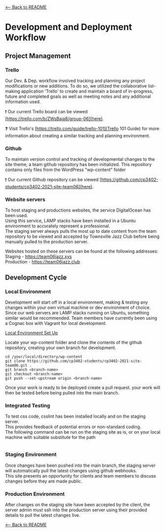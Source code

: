 [<-- Back to README](README.md)
# Development and Deployment Workflow

## Project Management
### Trello
Our Dev. & Dep. workflow involved tracking and planning any project modifications or new additions. To do so, we utilized the collaborative list-making application 'Trello' to create and maintain a board of in-progress, future and completed goals as well as meeting notes and any additional information used.  

:exclamation: Our current Trello board can be viewed [https://trello.com/b/ZWsBaja8/group-06](here).  

:question: Visit Trello's [https://trello.com/guide/trello-101](Trello 101 Guide) for more information about creating a similar tracking and planning environment.

### Github
To maintain version control and tracking of developmental changes to the site theme, a team github repository has been initialized.
This repository contains only files from the WordPress "wp-content" folder

:exclamation: Our current Github repository can be viewed [https://github.com/cp3402-students/cp3402-2021-site-team06](here).

### Website servers
To host staging and productions websites, the service DigitalOcean has been used.  
Using this service, LAMP stacks have been installed in a Ubuntu environment to accurately represent a professional.  
The staging server always pulls the most up to date content from the team repository to be viewed and accepted by Townsville Jazz Club before being manually pulled to the production server.

Websites hosted on these servers can be found at the following addresses:  
Staging - https://team06jazz.xys  
Production - https://team06jazz.club  

## Development Cycle
### Local Environment
Development will start off in a local environment, making & testing any changes within your own virtual machine or dev environment of choice. Since our web servers are LAMP stacks running on Ubuntu, something similar would be recommended. Team members have currently been using a Cognac box with Vagrant for local development.

[Local Environment Set Up](LOCALDEVELOPMENT.md)

Locate your wp-content folder and clone the contents of the github repository, creating your own branch for development.
```
cd /your/local/directory/wp-content
git clone https://github.com/cp3402-students/cp3402-2021-site-team06.git .
git branch <branch-name>
git checkout <branch-name>
git push --set-upstream origin <branch-name>
```
Once your work is ready to be deployed create a pull request. your work will then be tested before being pulled into the main branch.

### Integrated Testing
To test css code, csslint has been installed locally and on the staging server.  
This provides feedback of potential errors or non-standard coding.  
The following command can be run on the staging site as is, or on your local machine with suitable substitute for the path    
```csslint /var/www/html/wpontent/themes/_tk-master/style.css
```

### Staging Environment
Once changes have been pushed into the main branch, the staging server will automatically pull the latest changes using github webhooks.  
This site presents an opportunity for clients and team members to discuss changes before they are made public.

### Production Environment
After changes on the staging site have been accepted by the client, the server admin must ssh into the production server using their provided details to pull the latest changes live.

[<-- Back to README](README.md)
